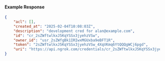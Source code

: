 <!-- Code generated for API Clients. DO NOT EDIT. -->

#### Example Response

```json
{
	"acl": [],
	"created_at": "2025-02-04T10:08:03Z",
	"description": "development cred for alan@example.com",
	"id": "cr_2sZWftwlkxJ5KqYSSx3jyehzVSw",
	"owner_id": "usr_2sZWfgBk1IRIwxMGUxba9eBFT1R",
	"token": "2sZWftwlkxJ5KqYSSx3jyehzVSw_4XqVKmq6YtQQQgWCj6pgd",
	"uri": "https://api.ngrok.com/credentials/cr_2sZWftwlkxJ5KqYSSx3jyehzVSw"
}
```

